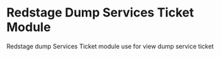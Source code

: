 Redstage Dump Services Ticket Module
=================================================================

Redstage dump Services Ticket module use for view dump service ticket 
